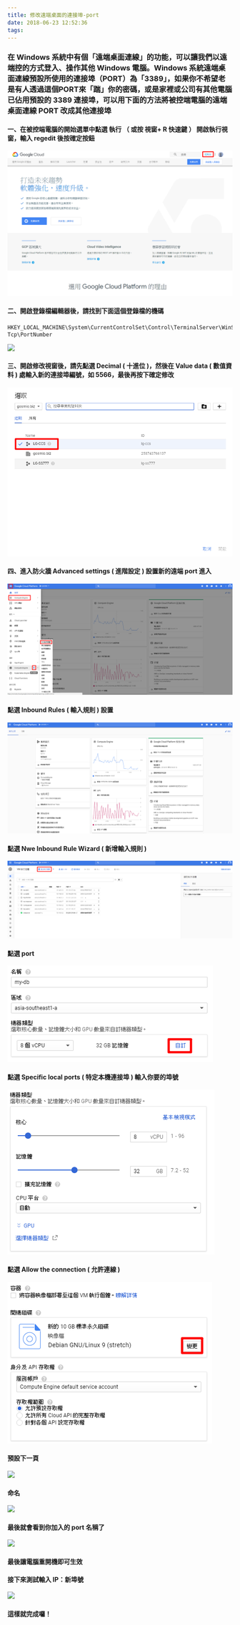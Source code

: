 ```yaml
---
title: 修改遠端桌面的連接埠-port
date: 2018-06-23 12:52:36
tags:
---
```


### 在 Windows 系統中有個「遠端桌面連線」的功能，可以讓我們以遠端控的方式登入、操作其他 Windows 電腦。Windows 系統遠端桌面連線預設所使用的連接埠（PORT）為「3389」，如果你不希望老是有人透過這個PORT來「踹」你的密碼，或是家裡或公司有其他電腦已佔用預設的 3389 連接埠，可以用下面的方法將被控端電腦的遠端桌面連線 PORT 改成其他連接埠

#### 一、在被控端電腦的開始選單中點選 執行 （ 或按 視窗+ R 快速鍵 ） 開啟執行視窗，輸入 regedit 後按確定按鈕

![ ](images/1.png)

#### 二、開啟登錄檔編輯器後，請找到下面這個登錄檔的機碼

```
HKEY_LOCAL_MACHINE\System\CurrentControlSet\Control\TerminalServer\WinStations\RDP–Tcp\PortNumber
```

![ ](images/2.png)

#### 三、開啟修改視窗後，請先點選 Decimal ( 十進位 )，然後在 Value data ( 數值資料 ) 處輸入新的連接埠編號，如 5566，最後再按下確定修改

![ ](images/3.png)

#### 四、進入防火牆 Advanced settings ( 進階設定 ) 設置新的遠端 port 進入

![ ](images/4.png)

#### 點選 Inbound Rules ( 輸入規則 ) 設置

![ ](images/5.png)

#### 點選 Nwe Inbound Rule Wizard ( 新增輸入規則 )

![ ](images/6.png)

#### 點選 port

![ ](images/7.png)

#### 點選 Specific local ports ( 特定本機連接埠 ) 輸入你要的埠號

![ ](images/8.png)

#### 點選 Allow the connection ( 允許連線 )

![ ](images/9.png)

#### 預設下一頁

![ ](images/10.png)

#### 命名

![ ](images/11.png)

#### 最後就會看到你加入的 port 名稱了

![ ](images/12.png)

#### 最後讓電腦重開機即可生效

#### 接下來測試輸入 IP：新埠號

![ ](images/13.png)

#### 這樣就完成囉！